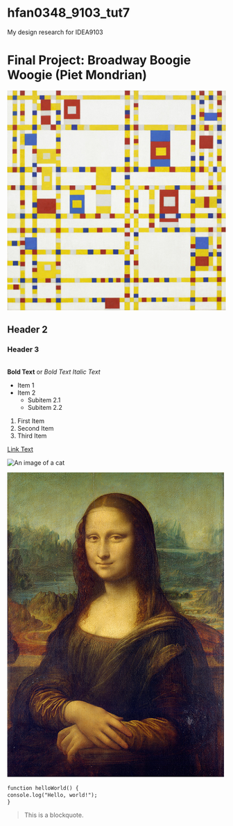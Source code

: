 # hfan0348_9103_tut7
My design research for IDEA9103
# Final Project: Broadway Boogie Woogie (Piet Mondrian)
![An image of the Mona Lisa](readmeimages\Piet_Mondrian_Broadway_Boogie_Woogie.jpeg)
## Header 2
### Header 3
####
#####
######

**Bold Text** or _Bold Text_
*Italic Text*

- Item 1
- Item 2
  - Subitem 2.1
  - Subitem 2.2

1. First Item
2. Second Item
3. Third Item

[Link Text](https://www.google.com)

![An image of a cat](https://placekitten.com/200/300)

![An image of the Mona Lisa](readmeimages/Mona_Lisa_by_Leonardo_da_Vinci_500_x_700.jpg)

```
function helloWorld() {
console.log("Hello, world!");
}
```

> This is a blockquote.
